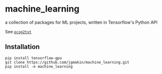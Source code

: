 # machine_learning
a collection of packages for ML projects, written in Tensorflow's Python API

See [`ecog2txt`](https://github.com/jgmakin/ecog2txt)

## Installation
```
pip install tensorflow-gpu
git clone https://github.com/jgmakin/machine_learning.git
pip install -e machine_learning
```

